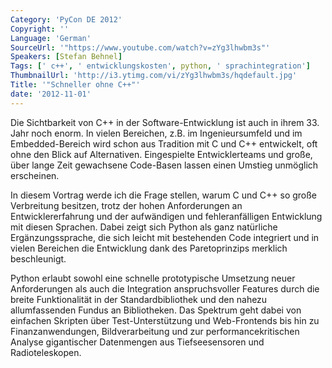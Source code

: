 ```yaml
---
Category: 'PyCon DE 2012'
Copyright: ''
Language: 'German'
SourceUrl: '"https://www.youtube.com/watch?v=zYg3lhwbm3s"'
Speakers: [Stefan Behnel]
Tags: [' c++', ' entwicklungskosten', python, ' sprachintegration']
ThumbnailUrl: 'http://i3.ytimg.com/vi/zYg3lhwbm3s/hqdefault.jpg'
Title: '"Schneller ohne C++"'
date: '2012-11-01'
---
```

Die Sichtbarkeit von C++ in der Software-Entwicklung ist auch in ihrem 33.
Jahr noch enorm. In vielen Bereichen, z.B. im Ingenieursumfeld und im
Embedded-Bereich wird schon aus Tradition mit C und C++ entwickelt, oft ohne
den Blick auf Alternativen. Eingespielte Entwicklerteams und große, über lange
Zeit gewachsene Code-Basen lassen einen Umstieg unmöglich erscheinen.

In diesem Vortrag werde ich die Frage stellen, warum C und C++ so große
Verbreitung besitzen, trotz der hohen Anforderungen an Entwicklererfahrung und
der aufwändigen und fehleranfälligen Entwicklung mit diesen Sprachen. Dabei
zeigt sich Python als ganz natürliche Ergänzungssprache, die sich leicht mit
bestehenden Code integriert und in vielen Bereichen die Entwicklung dank des
Paretoprinzips merklich beschleunigt.

Python erlaubt sowohl eine schnelle prototypische Umsetzung neuer
Anforderungen als auch die Integration anspruchsvoller Features durch die
breite Funktionalität in der Standardbibliothek und den nahezu allumfassenden
Fundus an Bibliotheken. Das Spektrum geht dabei von einfachen Skripten über
Test-Unterstützung und Web-Frontends bis hin zu Finanzanwendungen,
Bildverarbeitung und zur performancekritischen Analyse gigantischer
Datenmengen aus Tiefseesensoren und Radioteleskopen.

